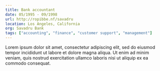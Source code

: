```yaml
---
title: Bank accountant
date: 05/1995 - 09/1998
url: http://ropibbe.nf/savadru
location: Los Angeles, California
org: Savadru Bank
tags: ["accounting", "finance", "customer support", "management"]
---
```


Lorem ipsum dolor sit amet, consectetur adipiscing elit, sed do eiusmod tempor incididunt ut labore et dolore magna aliqua. Ut enim ad minim veniam, quis nostrud exercitation ullamco laboris nisi ut aliquip ex ea commodo consequat.
